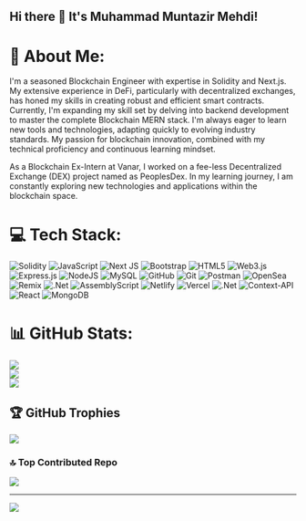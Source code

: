 ## Hi there 👋 It's Muhammad Muntazir Mehdi!
# 💫 About Me:
I'm a seasoned Blockchain Engineer with expertise in Solidity and Next.js. My extensive experience in DeFi, particularly with decentralized exchanges, has honed my skills in creating robust and efficient smart contracts. Currently, I'm expanding my skill set by delving into backend development to master the complete Blockchain MERN stack. I'm always eager to learn new tools and technologies, adapting quickly to evolving industry standards. My passion for blockchain innovation, combined with my technical proficiency and continuous learning mindset.

As a Blockchain Ex-Intern at Vanar, I worked on a fee-less Decentralized Exchange (DEX) project named as PeoplesDex. In my learning journey, I am constantly exploring new technologies and applications within the blockchain space.


# 💻 Tech Stack:
![Solidity](https://img.shields.io/badge/Solidity-%23363636.svg?style=for-the-badge&logo=solidity&logoColor=white) ![JavaScript](https://img.shields.io/badge/javascript-%23323330.svg?style=for-the-badge&logo=javascript&logoColor=%23F7DF1E) ![Next JS](https://img.shields.io/badge/Next-black?style=for-the-badge&logo=next.js&logoColor=white) ![Bootstrap](https://img.shields.io/badge/bootstrap-%238511FA.svg?style=for-the-badge&logo=bootstrap&logoColor=white) ![HTML5](https://img.shields.io/badge/html5-%23E34F26.svg?style=for-the-badge&logo=html5&logoColor=white) ![Web3.js](https://img.shields.io/badge/web3.js-F16822?style=for-the-badge&logo=web3.js&logoColor=white) ![Express.js](https://img.shields.io/badge/express.js-%23404d59.svg?style=for-the-badge&logo=express&logoColor=%2361DAFB) ![NodeJS](https://img.shields.io/badge/node.js-6DA55F?style=for-the-badge&logo=node.js&logoColor=white) ![MySQL](https://img.shields.io/badge/mysql-4479A1.svg?style=for-the-badge&logo=mysql&logoColor=white) ![GitHub](https://img.shields.io/badge/github-%23121011.svg?style=for-the-badge&logo=github&logoColor=white) ![Git](https://img.shields.io/badge/git-%23F05033.svg?style=for-the-badge&logo=git&logoColor=white) ![Postman](https://img.shields.io/badge/Postman-FF6C37?style=for-the-badge&logo=postman&logoColor=white) ![OpenSea](https://img.shields.io/badge/OpenSea-%232081E2.svg?style=for-the-badge&logo=opensea&logoColor=white) ![Remix](https://img.shields.io/badge/remix-%23000.svg?style=for-the-badge&logo=remix&logoColor=white) ![.Net](https://img.shields.io/badge/.NET-5C2D91?style=for-the-badge&logo=.net&logoColor=white) ![AssemblyScript](https://img.shields.io/badge/assembly%20script-%23000000.svg?style=for-the-badge&logo=assemblyscript&logoColor=white) ![Netlify](https://img.shields.io/badge/netlify-%23000000.svg?style=for-the-badge&logo=netlify&logoColor=#00C7B7) ![Vercel](https://img.shields.io/badge/vercel-%23000000.svg?style=for-the-badge&logo=vercel&logoColor=white) ![.Net](https://img.shields.io/badge/.NET-5C2D91?style=for-the-badge&logo=.net&logoColor=white) ![Context-API](https://img.shields.io/badge/Context--Api-000000?style=for-the-badge&logo=react) ![React](https://img.shields.io/badge/react-%2320232a.svg?style=for-the-badge&logo=react&logoColor=%2361DAFB) ![MongoDB](https://img.shields.io/badge/MongoDB-%234ea94b.svg?style=for-the-badge&logo=mongodb&logoColor=white)
# 📊 GitHub Stats:
![](https://github-readme-stats.vercel.app/api?username=MehdiKhosa50&theme=dark&hide_border=false&include_all_commits=true&count_private=true)<br/>
![](https://github-readme-streak-stats.herokuapp.com/?user=MehdiKhosa50&theme=dark&hide_border=false)<br/>
![](https://github-readme-stats.vercel.app/api/top-langs/?username=MehdiKhosa50&theme=dark&hide_border=false&include_all_commits=true&count_private=true&layout=compact)

## 🏆 GitHub Trophies
![](https://github-profile-trophy.vercel.app/?username=MehdiKhosa50&theme=radical&no-frame=false&no-bg=true&margin-w=4)

### 🔝 Top Contributed Repo
![](https://github-contributor-stats.vercel.app/api?username=MehdiKhosa50&limit=5&theme=dark&combine_all_yearly_contributions=true)

---
[![](https://visitcount.itsvg.in/api?id=MehdiKhosa50&icon=0&color=0)](https://visitcount.itsvg.in)
